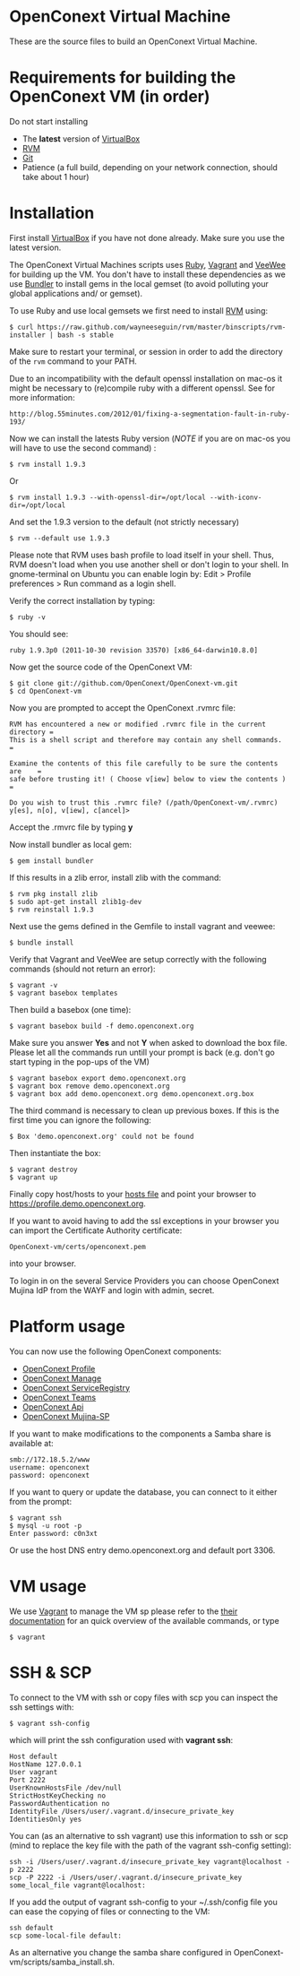 # OpenConext Virtual Machine

These are the source files to build an OpenConext Virtual Machine.

# Requirements for building the OpenConext VM (in order)

Do not start installing 

* The **latest** version of [VirtualBox](https://www.virtualbox.org/wiki/Downloads)
* [RVM](https://rvm.io/)
* [Git](http://http://git-scm.com/)
* Patience (a full build, depending on your network connection, should take about 1 hour)

# Installation

First install [VirtualBox](https://www.virtualbox.org/wiki/Downloads) if you have not done already.
Make sure you use the latest version. 

The OpenConext Virtual Machines scripts uses [Ruby](http://www.ruby-lang.org/en/), [Vagrant](http://vagrantup.com/) and [VeeWee](https://github.com/jedi4ever/veewee) for building up the VM. 
You don't have to install these dependencies as we use [Bundler](http://gembundler.com/) to install gems in the local gemset (to avoid polluting your global applications and/ or gemset).

To use Ruby and use local gemsets we first need to install [RVM](https://rvm.io//rvm/install/) using:

    $ curl https://raw.github.com/wayneeseguin/rvm/master/binscripts/rvm-installer | bash -s stable

Make sure to restart your terminal, or session in order to add the directory of the
`rvm` command to your PATH. 

Due to an incompatibility with the default openssl installation on mac-os it might be necessary to (re)compile ruby with a different openssl. See for more information:

    http://blog.55minutes.com/2012/01/fixing-a-segmentation-fault-in-ruby-193/

Now we can install the latests Ruby version (*NOTE* if you are on mac-os you will have to use the second command) : 

    $ rvm install 1.9.3 

Or

    $ rvm install 1.9.3 --with-openssl-dir=/opt/local --with-iconv-dir=/opt/local


And set the 1.9.3 version to the default (not strictly necessary)

    $ rvm --default use 1.9.3

Please note that RVM uses bash profile to load itself in your shell.
Thus, RVM doesn't load when you use another shell or don't login to your shell.
In gnome-terminal on Ubuntu you can enable login by: Edit > Profile preferences > Run command as a login shell.

Verify the correct installation by typing:

    $ ruby -v

You should see:

    ruby 1.9.3p0 (2011-10-30 revision 33570) [x86_64-darwin10.8.0]

Now get the source code of the  OpenConext VM:

    $ git clone git://github.com/OpenConext/OpenConext-vm.git
    $ cd OpenConext-vm
    
Now you are prompted to accept the OpenConext .rvmrc file:

    RVM has encountered a new or modified .rvmrc file in the current directory =
    This is a shell script and therefore may contain any shell commands.       =

    Examine the contents of this file carefully to be sure the contents are    =
    safe before trusting it! ( Choose v[iew] below to view the contents )      =

    Do you wish to trust this .rvmrc file? (/path/OpenConext-vm/.rvmrc)
    y[es], n[o], v[iew], c[ancel]>

Accept the .rmvrc file by typing **y**

Now install bundler as local gem:

    $ gem install bundler

If this results in a zlib error, install zlib with the command:
    
    $ rvm pkg install zlib
    $ sudo apt-get install zlib1g-dev 
    $ rvm reinstall 1.9.3


Next use the gems defined in the Gemfile to install vagrant and veewee:

    $ bundle install

Verify that Vagrant and VeeWee are setup correctly with the following commands (should not return an error):

    $ vagrant -v
    $ vagrant basebox templates

Then build a basebox (one time):

    $ vagrant basebox build -f demo.openconext.org 
    
Make sure you answer **Yes** and not **Y** when asked to download the box file. Please let all the commands run untill your prompt is back (e.g. don't go start typing in the pop-ups of the VM)
    
    $ vagrant basebox export demo.openconext.org
    $ vagrant box remove demo.openconext.org
    $ vagrant box add demo.openconext.org demo.openconext.org.box

The third command is necessary to clean up previous boxes. If this is the first time you can ignore the following:

    $ Box 'demo.openconext.org' could not be found

Then instantiate the box:

    $ vagrant destroy
    $ vagrant up

Finally copy host/hosts to your [hosts file](http://en.wikipedia.org/wiki/Hosts_%28file%29)
and point your browser to <https://profile.demo.openconext.org>.

If you want to avoid having to add the ssl exceptions in your browser you can import the Certificate Authority certificate:

    OpenConext-vm/certs/openconext.pem 

into your browser.

To login in on the several Service Providers you can choose OpenConext Mujina IdP from the WAYF and login with admin, secret.

# Platform usage

You can now use the following OpenConext components:

* [OpenConext Profile](https://profile.demo.openconext.org)
* [OpenConext Manage](https://manage.demo.openconext.org)
* [OpenConext ServiceRegistry](https://serviceregistry.demo.openconext.org)
* [OpenConext Teams](https://teams.demo.openconext.org)
* [OpenConext Api](https://api.demo.openconext.org/v1/test)
* [OpenConext Mujina-SP](https://mujina-sp.demo.openconext.org)

If you want to make modifications to the components a Samba share is available at:

    smb://172.18.5.2/www
    username: openconext
    password: openconext
    
If you want to query or update the database, you can connect to it either from the prompt:

    $ vagrant ssh
    $ mysql -u root -p
    Enter password: c0n3xt

Or use the host DNS entry demo.openconext.org and default port 3306.
    
# VM usage

We use [Vagrant](http://vagrantup.com/) to manage the VM sp please refer to the [their documentation](http://vagrantup.com/v1/docs/commands.html) for an quick overview of the available commands, or type

    $ vagrant
    
# SSH & SCP

To connect to the VM with ssh or copy files with scp you can inspect the ssh settings with:

    $ vagrant ssh-config
    
which will print the ssh configuration used with **vagrant ssh**:

    Host default
    HostName 127.0.0.1
    User vagrant
    Port 2222
    UserKnownHostsFile /dev/null
    StrictHostKeyChecking no
    PasswordAuthentication no
    IdentityFile /Users/user/.vagrant.d/insecure_private_key
    IdentitiesOnly yes
	
You can (as an alternative to ssh vagrant) use this information to ssh or scp (mind to replace the key file with the path of the vagrant ssh-config setting):

    ssh -i /Users/user/.vagrant.d/insecure_private_key vagrant@localhost -p 2222
    scp -P 2222 -i /Users/user/.vagrant.d/insecure_private_key some_local_file vagrant@localhost:

If you add the output of vagrant ssh-config to your ~/.ssh/config file you can ease the copying of files or connecting to the VM:

    ssh default
    scp some-local-file default:

As an alternative you change the samba share configured in OpenConext-vm/scripts/samba_install.sh.
